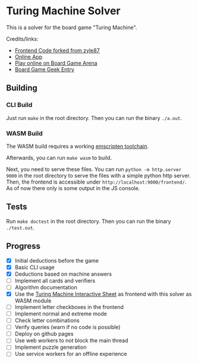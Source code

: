 # Turing Machine Solver

This is a solver for the board game "Turing Machine".

Credits/links:

- [Frontend Code forked from zyle87](https://github.com/zyle87/turing-machine-interactive-sheet)
- [Online App](https://turingmachine.info/)
- [Play online on Board Game Arena](https://en.boardgamearena.com/gamepanel?game=turingmachine)
- [Board Game Geek Entry](https://boardgamegeek.com/boardgame/356123/turing-machine)

## Building

### CLI Build

Just run `make` in the root directory. Then you can run the binary `./a.out`.

### WASM Build

The WASM build requires a working [emscripten toolchain](https://emscripten.org/docs/getting_started/downloads.html#installation-instructions-using-the-emsdk-recommended).

Afterwards, you can run `make wasm` to build.

Next, you need to serve these files. You can run `python -m http.server 9000` in the root directory to serve the files with a simple python http server.
Then, the frontend is accessible under `http://localhost:9000/frontend/`. As of now there only is some output in the JS console.

## Tests

Run `make doctest` in the root directory. Then you can run the binary `./test.out`.

## Progress

- [x] Initial deductions before the game
- [x] Basic CLI usage
- [x] Deductions based on machine answers
- [ ] Implement all cards and verifiers
- [ ] Algorithm documentation
- [x] Use the [Turing Machine Interactive Sheet](https://github.com/zyle87/turing-machine-interactive-sheet) as frontend with this solver as WASM module
- [ ] Implement letter checkboxes in the frontend
- [ ] Implement normal and extreme mode
- [ ] Check letter combinations
- [ ] Verify queries (warn if no code is possible)
- [ ] Deploy on github pages
- [ ] Use web workers to not block the main thread
- [ ] Implement puzzle generation
- [ ] Use service workers for an offline experience

